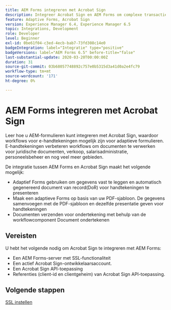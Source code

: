 ```yaml
---
title: AEM Forms integreren met Acrobat Sign
description: Integreer Acrobat Sign en AEM Forms om complexe transacties te automatiseren en juridische e-handtekeningen op te nemen als onderdeel van een naadloze digitale ervaring.
feature: Adaptive Forms, Acrobat Sign
version: Experience Manager 6.4, Experience Manager 6.5
topic: Integrations, Development
role: Developer
level: Beginner
exl-id: 0be61f04-c3ed-4ecb-bab7-73fd308c14e0
badgeIntegration: label="Integratie" type="positive"
badgeVersions: label="AEM Forms 6.5" before-title="false"
last-substantial-update: 2020-03-20T00:00:00Z
duration: 31
source-git-commit: 03b68057748892c757e0b5315d3a41d0a2e4fc79
workflow-type: tm+mt
source-wordcount: '171'
ht-degree: 0%

---
```


# AEM Forms integreren met Acrobat Sign

Leer hoe u AEM-formulieren kunt integreren met Acrobat Sign, waardoor workflows voor e-handtekeningen mogelijk zijn voor adaptieve formulieren. E-handtekeningen verbeteren workflows om documenten te verwerken voor juridische documenten, verkoop, salarisadministratie, personeelsbeheer en nog veel meer gebieden.

De integratie tussen AEM Forms en Acrobat Sign maakt het volgende mogelijk:

* Adaptief Forms gebruiken om gegevens vast te leggen en automatisch gegenereerd document van record(DoR) voor handtekeningen te presenteren
* Maak een adaptieve Forms op basis van uw PDF-sjabloon. De gegevens samenvoegen met de PDF-sjabloon en dezelfde presentatie geven voor handtekeningen
* Documenten verzenden voor ondertekening met behulp van de workflowcomponent Document ondertekenen

## Vereisten

U hebt het volgende nodig om Acrobat Sign te integreren met AEM Forms:

* Een AEM Forms-server met SSL-functionaliteit
* Een actief Acrobat Sign-ontwikkelaarsaccount.
* Een Acrobat Sign API-toepassing
* Referenties (client-id en clientgeheim) van Acrobat Sign API-toepassing.

## Volgende stappen

[SSL instellen](./set-up-ssl.md)
